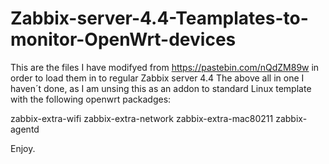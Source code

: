 # Zabbix-server-4.4-Teamplates-to-monitor-OpenWrt-devices

This are the files I have modifyed from https://pastebin.com/nQdZM89w in order to load them in to regular Zabbix server 4.4
The above all in one I haven´t done, as I am unsing this as an addon to standard Linux template with the following openwrt packadges:

zabbix-extra-wifi
zabbix-extra-network
zabbix-extra-mac80211
zabbix-agentd

Enjoy.
